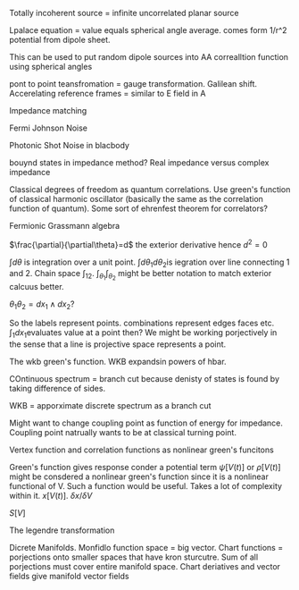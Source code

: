 Totally incoherent source = infinite uncorrelated planar source

Lpalace equation = value equals spherical angle average. comes form
1/r\^2 potential from dipole sheet.

This can be used to put random dipole sources into AA correalltion
function using spherical angles

pont to point teansfromation = gauge transformation. Galilean shift.
Accerelating reference frames = similar to E field in A

Impedance matching

Fermi Johnson Noise

Photonic Shot Noise in blacbody

bouynd states in impedance method? Real impedance versus complex
impedance

Classical degrees of freedom as quantum correlations. Use green's
function of classical harmonic oscillator (basically the same as the
correlation function of quantum). Some sort of ehrenfest theorem for
correlators?

Fermionic Grassmann algebra

$\frac{\partial}{\partial\theta}=d$ the exterior derivative hence
$d^{2}=0$

$\int d\theta$ is integration over a unit point.
$\int d\theta_{1}d\theta_{2}$is iegration over line connecting 1 and 2.
Chain space $\int_{12}$. $\int_{\theta_{1}}\int_{\theta_{2}}$ might be
better notation to match exterior calcuus better.

$\theta_{1}\theta_{2}=dx_{1}\wedge dx_{2}$?

So the labels represent points. combinations represent edges faces etc.
$\int_{1}dx_{1}$evaluates value at a point then? We might be working
porjectively in the sense that a line is projective space represents a
point.

The wkb green's function. WKB expandsin powers of hbar.

COntinuous spectrum = branch cut because denisty of states is found by
taking difference of sides.

WKB = apporximate discrete spectrum as a branch cut

Might want to change coupling point as function of energy for impedance.
Coupling point natrually wants to be at classical turning point.

Vertex function and correlation functions as nonlinear green's funcitons

Green's function gives response conder a potential term $\psi[V(t)]$ or
$\rho[V(t)]$ might be consdered a nonlinear green's function since it is
a nonlinear functional of V. Such a function would be useful. Takes a
lot of complexity within it. $x[V(t)]$. $\delta x/\delta V$

$S[V]$

The legendre transformation

Dicrete Manifolds. Monfidlo function space = big vector. Chart functions
= porjections onto smaller spaces that have kron sturcutre. Sum of all
porjections must cover entire manifold space. Chart deriatives and
vector fields give manifold vector fields
